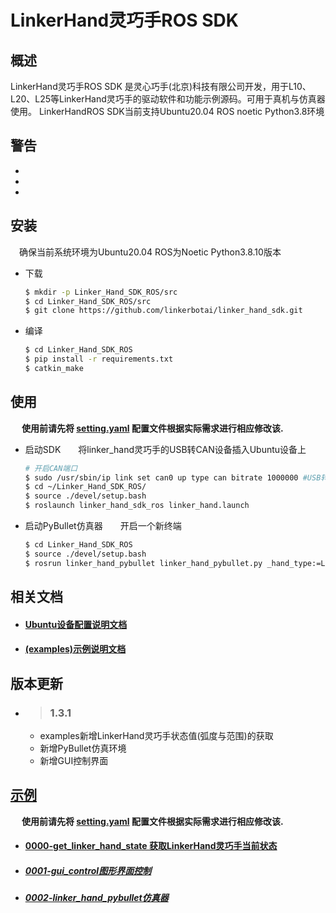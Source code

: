# LinkerHand灵巧手ROS SDK

## 概述
LinkerHand灵巧手ROS SDK 是灵心巧手(北京)科技有限公司开发，用于L10、L20、L25等LinkerHand灵巧手的驱动软件和功能示例源码。可用于真机与仿真器使用。
LinkerHandROS SDK当前支持Ubuntu20.04 ROS noetic Python3.8环境

## 警告
- 
- 
- 

## 安装
&ensp;&ensp;确保当前系统环境为Ubuntu20.04 ROS为Noetic Python3.8.10版本
- 下载

  ```bash
  $ mkdir -p Linker_Hand_SDK_ROS/src
  $ cd Linker_Hand_SDK_ROS/src
  $ git clone https://github.com/linkerbotai/linker_hand_sdk.git
  ```

- 编译

  ```bash
  $ cd Linker_Hand_SDK_ROS
  $ pip install -r requirements.txt
  $ catkin_make
  ```

## 使用
&ensp;&ensp; __使用前请先将 [setting.yaml](linker_hand_sdk_ros/config/setting.yaml) 配置文件根据实际需求进行相应修改该.__

- 启动SDK&ensp;&ensp;&ensp;&ensp;将linker_hand灵巧手的USB转CAN设备插入Ubuntu设备上
    ```bash
    # 开启CAN端口
    $ sudo /usr/sbin/ip link set can0 up type can bitrate 1000000 #USB转CAN设备蓝色灯常亮状态
    $ cd ~/Linker_Hand_SDK_ROS/
    $ source ./devel/setup.bash
    $ roslaunch linker_hand_sdk_ros linker_hand.launch
    ```

- 启动PyBullet仿真器&ensp;&ensp;&ensp;&ensp;开启一个新终端
    ```bash
    $ cd Linker_Hand_SDK_ROS
    $ source ./devel/setup.bash
    $ rosrun linker_hand_pybullet linker_hand_pybullet.py _hand_type:=L20
    ```


## 相关文档
- #### [Ubuntu设备配置说明文档](doc/hardware_settings.md)
- #### [(examples)示例说明文档](examples/README_CN.md)


## 版本更新
- > ### 1.3.1
  - examples新增LinkerHand灵巧手状态值(弧度与范围)的获取
  - 新增PyBullet仿真环境
  - 新增GUI控制界面


## [示例](examples/)

&ensp;&ensp; __使用前请先将 [setting.yaml](linker_hand_sdk_ros/config/setting.yaml) 配置文件根据实际需求进行相应修改该.__

- #### [0000-get_linker_hand_state 获取LinkerHand灵巧手当前状态](examples/L20_get_linker_hand_state/)

- ##### [0001-gui_control图形界面控制](examples/gui_control/)

- ##### [0002-linker_hand_pybullet仿真器](examples/linker_hand_pybullet)

